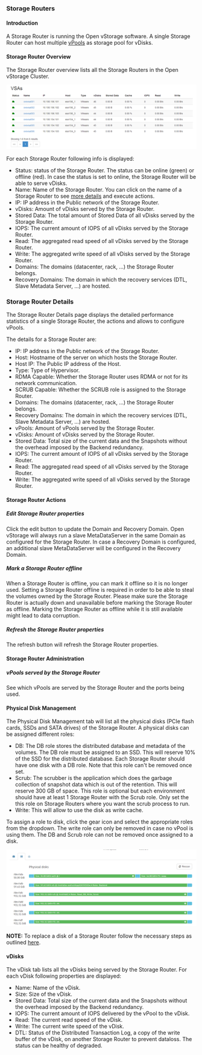### Storage Routers

#### Introduction

A Storage Router is  running the Open vStorage software. A single Storage Router can host multiple [vPools](vpools.md)
as storage pool for vDisks.

#### Storage Router Overview

The Storage Router overview lists all the Storage Routers in the Open vStorage Cluster.

![](../../Images/vsa_overview.png)


For each Storage Router following info is displayed:

-   Status: status of the Storage Router. The status can be online (green) or
    offline (red). In case the status is set to online, the Storage Router will be
    able to serve vDisks.
-   Name: Name of the Storage Router. You can click on the name of a Storage Router to see
    [more details](#details) and execute actions.
-   IP: IP address in the Public network of the Storage Router.
-   vDisks: Amount of vDisks served by the Storage Router.
-   Stored Data: The total amount of Stored Data of all vDisks served by
    the Storage Router.
-   IOPS: The current amount of IOPS of all vDisks served by the Storage Router.
-   Read: The aggregated read speed of all vDisks served by the Storage Router.
-   Write: The aggregated write speed of all vDisks served by the Storage Router.
-   Domains: The domains (datacenter, rack, ...) the Storage Router belongs.
-   Recovery Domains: The domain in which the recovery services (DTL, Slave Metadata Server, ...) are hosted.


### Storage Router Details

The Storage Router Details page displays the detailed performance statistics of a
single Storage Router, the actions and allows to configure vPools.

The details for a Storage Router are:

-   IP: IP address in the Public network of the Storage Router.
-   Host: Hostname of the server on which hosts the  Storage Router.
-   Host IP: The Public IP address of the Host.
-   Type: Type of Hypervisor.
-   RDMA Capable: Whether the Storage Router uses RDMA or not for its network communication.
-   SCRUB Capable: Whether the SCRUB role is assigned to the Storage Router.
-   Domains: The domains (datacenter, rack, ...) the Storage Router belongs.
-   Recovery Domains: The domain in which the recovery services (DTL, Slave Metadata Server, ...) are hosted.
-   vPools: Amount of vPools served by the Storage Router.
-   vDisks: Amount of vDisks served by the Storage Router.
-   Stored Data: Total size of the current data and the Snapshots
    without the overhead imposed by the Backend redundancy.
-   IOPS: The current amount of IOPS of all vDisks served by the Storage Router.
-   Read: The aggregated read speed of all vDisks served by the Storage Router.
-   Write: The aggregated write speed of all vDisks served by the Storage Router.

#### Storage Router Actions

##### Edit Storage Router properties
Click the edit button to update the Domain and Recovery Domain. Open vStorage will always run a slave MetaDataServer in the same Domain as configured for the Storage Router. In case a Recovery Domain is configured, an additional slave MetaDataServer will be configured in the Recovery Domain.

##### Mark a Storage Router offline
When a Storage Router is offline, you can mark it offline so it is no longer used. Setting a Storage Router offline is required in order to be able to steal the volumes owned by the Storage Router. Please make sure the Storage Router is actually down and unavailable before marking the Storage Router as offline. Marking the Storage Router as offline while it is still available might lead to data corruption.

##### Refresh the Storage Router properties
The refresh button will refresh the Storage Router properties.

#### Storage Router Administration

##### vPools served by the Storage Router
See which vPools are served by the Storage Router and the ports being used.

#### Physical Disk Management
The Physical Disk Management tab will list all the physical disks (PCIe flash cards, SSDs and SATA drives) of the Storage Router. A physical disks can be assigned different roles:
-   DB: The DB role stores the distributed database and metadata of the volumes. The DB role must be assigned to an SSD. This will reserve 10% of the SSD for the distributed database. Each Storage Router should have one disk with a DB role. Note that this role can't be removed once set.
-   Scrub: The scrubber is the application which does the garbage collection of snapshot data which is out of the retention. This will reserve 300 GB of space. This role is optional but each environment should have at least 1 Storage Router with the Scrub role. Only set the this role on Storage Routers where you want the scrub process to run.
-   Write: This will allow to use the disk as write cache.

To assign a role to disk, click the gear icon and select the appropriate roles from the dropdown.
The write role can only be removed in case no vPool is using them. The DB and Scrub role can not be removed once assigned to a disk.

![](../../Images/physicaldiskmanagement.png)

**NOTE:** To replace a disk of a Storage Router follow the necessary steps as outlined [here](../maintenance/replacewrite.md).

#### vDisks
The vDisk tab lists all the vDisks being served by the Storage Router. For each vDisk following properties are displayed:
-   Name: Name of the vDisk.
-   Size: Size of the vDisk.
-   Stored Data: Total size of the current data and the Snapshots
    without the overhead imposed by the Backend redundancy.
-   IOPS: The current amount of IOPS delivered by the vPool to the
    vDisk.
-   Read: The current read speed of the vDisk.
-   Write: The current write speed of the vDisk.
-   DTL: Status of the Distributed Transaction Log, a copy of the write buffer of the
    vDisk, on another Storage Router to prevent dataloss. The status can be healthy
    of degraded.
